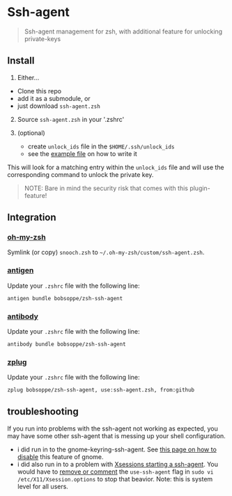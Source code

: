 # Ssh-agent

> Ssh-agent management for zsh, with additional feature for unlocking private-keys


## Install

1. Either…
  - Clone this repo
  - add it as a submodule, or
  - just download `ssh-agent.zsh`

2. Source `ssh-agent.zsh` in your '.zshrc'


3. (optional)

   - create `unlock_ids` file in the `$HOME/.ssh/unlock_ids`
   - see the [example file](unlock_ids.template) on how to write it

This will look for a matching entry within the `unlock_ids` file and
will use the corresponding command to unlock the private key.

> NOTE: Bare in mind the security risk that comes with this plugin-feature!

## Integration
### [oh-my-zsh](https://github.com/robbyrussell/oh-my-zsh)
Symlink (or copy) `snooch.zsh` to `~/.oh-my-zsh/custom/ssh-agent.zsh`.

### [antigen](https://github.com/zsh-users/antigen)
Update your `.zshrc` file with the following line:

```sh
antigen bundle bobsoppe/zsh-ssh-agent
```

### [antibody](https://github.com/getantibody/antibody)
Update your `.zshrc` file with the following line:

```sh
antibody bundle bobsoppe/zsh-ssh-agent
```

### [zplug](https://github.com/zplug/zplug)
Update your `.zshrc` file with the following line:

```sh
zplug bobsoppe/zsh-ssh-agent, use:ssh-agent.zsh, from:github
```

## troubleshooting

If you run into problems with the ssh-agent not working as expected, you may have some other ssh-agent that is messing up your shell configuration. 

- i did run in to the gnome-keyring-ssh-agent. See [this page on how to disable](https://wiki.gnome.org/Projects/GnomeKeyring/Ssh) this feature of gnome.
- i did also run in to a problem with [Xsessions starting a ssh-agent](https://bugs.debian.org/cgi-bin/bugreport.cgi?bug=658124). You would have to [remove or comment](https://manpages.ubuntu.com/manpages/focal/en/man5/Xsession.options.5.html) the `use-ssh-agent` flag in `sudo vi /etc/X11/Xsession.options` to stop that beavior. Note: this is system level for all users.
